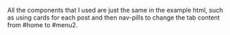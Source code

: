 All the components that I used are just the same in the example html, such as using cards for each post and then
nav-pills to change the tab content from #home to #menu2.
